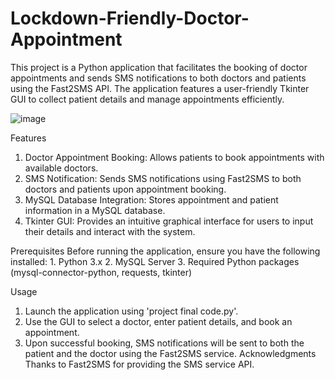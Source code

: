 # Lockdown-Friendly-Doctor-Appointment
This project is a Python application that facilitates the booking of doctor appointments and sends SMS notifications to both doctors and patients using the Fast2SMS API. The application features a user-friendly Tkinter GUI to collect patient details and manage appointments efficiently.

![image](https://github.com/user-attachments/assets/c5b833f6-3655-4adf-88d2-d5da751339c7)

Features
  1. Doctor Appointment Booking: Allows patients to book appointments with available doctors.
  2. SMS Notification: Sends SMS notifications using Fast2SMS to both doctors and patients upon appointment booking.
  3. MySQL Database Integration: Stores appointment and patient information in a MySQL database.
  4. Tkinter GUI: Provides an intuitive graphical interface for users to input their details and interact with the system.

Prerequisites
  Before running the application, ensure you have the following installed:
    1. Python 3.x
    2. MySQL Server
    3. Required Python packages (mysql-connector-python, requests, tkinter)

Usage
  1. Launch the application using 'project final code.py'.
  2. Use the GUI to select a doctor, enter patient details, and book an appointment.
  3. Upon successful booking, SMS notifications will be sent to both the patient and the doctor using the Fast2SMS service.
Acknowledgments
  Thanks to Fast2SMS for providing the SMS service API.
